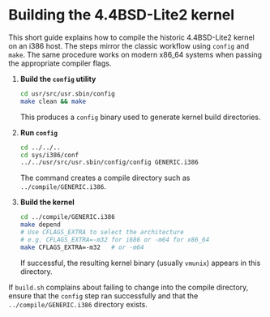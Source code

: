 # Building the 4.4BSD-Lite2 kernel

This short guide explains how to compile the historic 4.4BSD-Lite2 kernel on an i386 host. The steps mirror the classic workflow using `config` and `make`. The same procedure works on modern x86_64 systems when passing the appropriate compiler flags.

1. **Build the `config` utility**
   ```sh
   cd usr/src/usr.sbin/config
   make clean && make
   ```
   This produces a `config` binary used to generate kernel build directories.

2. **Run `config`**
   ```sh
   cd ../../..
   cd sys/i386/conf
   ../../usr/src/usr.sbin/config/config GENERIC.i386
   ```
   The command creates a compile directory such as `../compile/GENERIC.i386`.

3. **Build the kernel**
   ```sh
   cd ../compile/GENERIC.i386
   make depend
   # Use CFLAGS_EXTRA to select the architecture
   # e.g. CFLAGS_EXTRA=-m32 for i686 or -m64 for x86_64
   make CFLAGS_EXTRA=-m32   # or -m64
   ```
   If successful, the resulting kernel binary (usually `vmunix`) appears in this directory.

If `build.sh` complains about failing to change into the compile directory, ensure that the `config` step ran successfully and that the `../compile/GENERIC.i386` directory exists.
